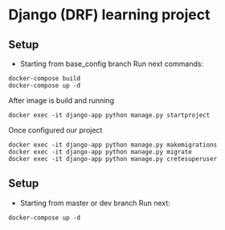 # Django (DRF) learning project 


## Setup 
* Starting  from base_config branch
Run next commands:
```
docker-compose build
docker-compose up -d
```
After image is build and running
```
docker exec -it django-app python manage.py startproject
```
Once configured our project
```
docker exec -it django-app python manage.py makemigrations 
docker exec -it django-app python manage.py migrate
docker exec -it django-app python manage.py cretesuperuser
```
## Setup 
* Starting from master or dev branch
Run next:
```
docker-compose up -d
```
